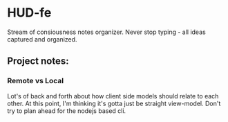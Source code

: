 # HUD-fe
Stream of consiousness notes organizer.  Never stop typing - all ideas captured and organized.

## Project notes:
### Remote vs Local
Lot's of back and forth about how client side models should relate to each other.  At this point, I'm thinking it's gotta just be straight view-model.  Don't try to plan ahead for the nodejs based cli.